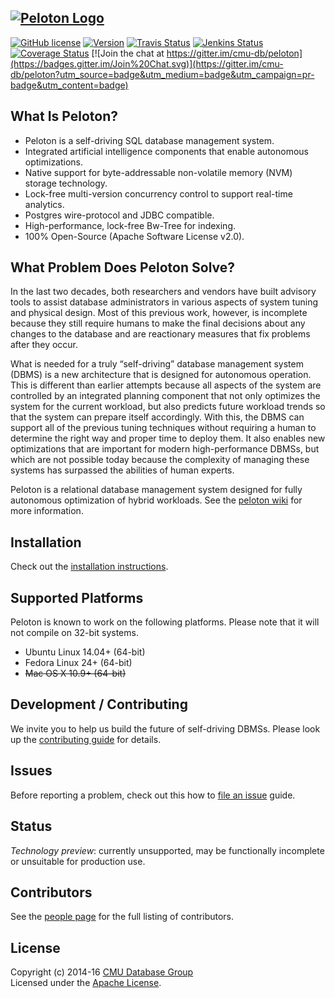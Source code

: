 <a href="http://pelotondb.org/"><img src="http://db.cs.cmu.edu/wordpress/wp-content/uploads/2016/07/peloton.jpg" alt="Peloton Logo"></a>
-----------------
[![GitHub license](https://img.shields.io/badge/license-apache-green.svg?style=flat)](https://www.apache.org/licenses/LICENSE-2.0)
[![Version](https://img.shields.io/badge/version-0.0.3-red.svg)](http://pelotondb.org/)
[![Travis Status](https://travis-ci.org/cmu-db/peloton.svg?branch=master)](https://travis-ci.org/cmu-db/peloton)
[![Jenkins Status](http://jenkins.db.cs.cmu.edu:8080/job/Peloton/badge/icon)](http://jenkins.db.cs.cmu.edu:8080/job/Peloton/)
[![Coverage Status](https://coveralls.io/repos/github/cmu-db/peloton/badge.svg?branch=master)](https://coveralls.io/github/cmu-db/peloton?branch=master)
[![Join the chat at https://gitter.im/cmu-db/peloton](https://badges.gitter.im/Join%20Chat.svg)](https://gitter.im/cmu-db/peloton?utm_source=badge&utm_medium=badge&utm_campaign=pr-badge&utm_content=badge)

## What Is Peloton?

* Peloton is a self-driving SQL database management system.
* Integrated artificial intelligence components that enable autonomous optimizations.
* Native support for byte-addressable non-volatile memory (NVM) storage technology.
* Lock-free multi-version concurrency control to support real-time analytics.
* Postgres wire-protocol and JDBC compatible.
* High-performance, lock-free Bw-Tree for indexing.
* 100% Open-Source (Apache Software License v2.0).

## What Problem Does Peloton Solve?

In the last two decades, both researchers and vendors have built advisory tools to assist database administrators in various aspects of system tuning and physical design. Most of this previous work, however, is incomplete because they still require humans to make the final decisions about any changes to the database and are reactionary measures that fix problems after they occur.

What is needed for a truly “self-driving” database management system (DBMS) is a new architecture that is designed for autonomous operation. This is different than earlier attempts because all aspects of the system are controlled by an integrated planning component that not only optimizes the system for the current workload, but also predicts future workload trends so that the system can prepare itself accordingly. With this, the DBMS can support all of the previous tuning techniques without requiring a human to determine the right way and proper time to deploy them. It also enables new optimizations that are important for modern high-performance DBMSs, but which are not possible today because the complexity of managing these systems has surpassed the abilities of human experts.

Peloton is a relational database management system designed for fully autonomous optimization of hybrid workloads. See the [peloton wiki](https://github.com/cmu-db/peloton/wiki "Peloton Wiki") for more information.

## Installation

Check out the [installation instructions](https://github.com/cmu-db/peloton/wiki/Installation).

## Supported Platforms

Peloton is known to work on the following platforms. Please note that it will not compile on 32-bit systems.

* Ubuntu Linux 14.04+ (64-bit)
* Fedora Linux 24+ (64-bit)
* <s>Mac OS X 10.9+ (64-bit)</s>

## Development / Contributing

We invite you to help us build the future of self-driving DBMSs. Please look up the [contributing guide](https://github.com/cmu-db/peloton/blob/master/CONTRIBUTING.md#development) for details.

## Issues

Before reporting a problem, check out this how to [file an issue](https://github.com/cmu-db/peloton/blob/master/CONTRIBUTING.md#file-an-issue) guide.

## Status

_Technology preview_: currently unsupported, may be functionally incomplete or unsuitable for production use.

## Contributors

See the [people page](https://github.com/cmu-db/peloton/graphs/contributors) for the full listing of contributors.

## License

Copyright (c) 2014-16 [CMU Database Group](http://db.cs.cmu.edu/)  
Licensed under the [Apache License](LICENSE).
